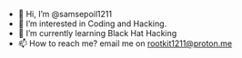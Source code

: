 - 👋 Hi, I’m @samsepoil1211
- 👀 I’m interested in Coding and Hacking.
- 🌱 I’m currently learning Black Hat Hacking
- 📫 How to reach me? email me on rootkit1211@proton.me

<!---
samsepoil1211/samsepoil1211 is a ✨ special ✨ repository because its `README.md` (this file) appears on your GitHub profile.
You can click the Preview link to take a look at your changes.
--->
